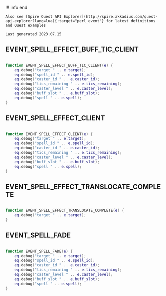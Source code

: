 !!! info end

    Also see [Spire Quest API Explorer](http://spire.akkadius.com/quest-api-explorer?lang=lua){:target="perl_event"} for latest definitions and Quest examples

    Last generated 2023.07.15

## EVENT_SPELL_EFFECT_BUFF_TIC_CLIENT

``` lua

function EVENT_SPELL_EFFECT_BUFF_TIC_CLIENT(e) {
	eq.debug("target " .. e.target);
	eq.debug("spell_id " .. e.spell_id);
	eq.debug("caster_id " .. e.caster_id);
	eq.debug("tics_remaining " .. e.tics_remaining);
	eq.debug("caster_level " .. e.caster_level);
	eq.debug("buff_slot " .. e.buff_slot);
	eq.debug("spell " .. e.spell);
}
```
## EVENT_SPELL_EFFECT_CLIENT

``` lua

function EVENT_SPELL_EFFECT_CLIENT(e) {
	eq.debug("target " .. e.target);
	eq.debug("spell_id " .. e.spell_id);
	eq.debug("caster_id " .. e.caster_id);
	eq.debug("tics_remaining " .. e.tics_remaining);
	eq.debug("caster_level " .. e.caster_level);
	eq.debug("buff_slot " .. e.buff_slot);
	eq.debug("spell " .. e.spell);
}
```
## EVENT_SPELL_EFFECT_TRANSLOCATE_COMPLETE

``` lua

function EVENT_SPELL_EFFECT_TRANSLOCATE_COMPLETE(e) {
	eq.debug("target " .. e.target);
}
```
## EVENT_SPELL_FADE

``` lua

function EVENT_SPELL_FADE(e) {
	eq.debug("target " .. e.target);
	eq.debug("spell_id " .. e.spell_id);
	eq.debug("caster_id " .. e.caster_id);
	eq.debug("tics_remaining " .. e.tics_remaining);
	eq.debug("caster_level " .. e.caster_level);
	eq.debug("buff_slot " .. e.buff_slot);
	eq.debug("spell " .. e.spell);
}
```
